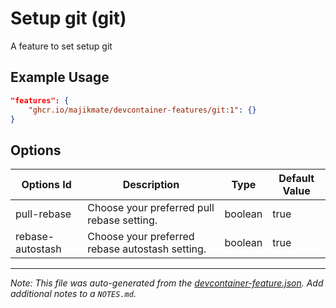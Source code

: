 
# Setup git (git)

A feature to set setup git

## Example Usage

```json
"features": {
    "ghcr.io/majikmate/devcontainer-features/git:1": {}
}
```

## Options

| Options Id | Description | Type | Default Value |
|-----|-----|-----|-----|
| pull-rebase | Choose your preferred pull rebase setting. | boolean | true |
| rebase-autostash | Choose your preferred rebase autostash setting. | boolean | true |



---

_Note: This file was auto-generated from the [devcontainer-feature.json](https://github.com/majikmate/devcontainer-features/blob/main/src/git/devcontainer-feature.json).  Add additional notes to a `NOTES.md`._
